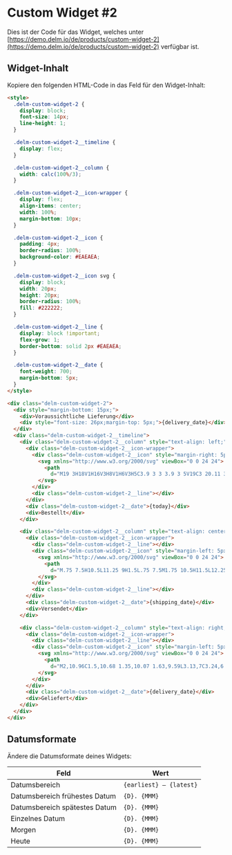 # Custom Widget #2

Dies ist der Code für das Widget, welches unter [https://demo.delm.io/de/products/custom-widget-2](https://demo.delm.io/de/products/custom-widget-2) verfügbar ist.

## Widget-Inhalt

Kopiere den folgenden HTML-Code in das Feld für den Widget-Inhalt:

```html
<style>
  .delm-custom-widget-2 {
    display: block;
    font-size: 14px;
    line-height: 1;
  }

  .delm-custom-widget-2__timeline {
    display: flex;
  }

  .delm-custom-widget-2__column {
    width: calc(100%/3);
  }

  .delm-custom-widget-2__icon-wrapper {
    display: flex;
    align-items: center;
    width: 100%;
    margin-bottom: 10px;
  }

  .delm-custom-widget-2__icon {
    padding: 4px;
    border-radius: 100%;
    background-color: #EAEAEA;
  }

  .delm-custom-widget-2__icon svg {
    display: block;
    width: 20px;
    height: 20px;
    border-radius: 100%;
    fill: #222222;
  }

  .delm-custom-widget-2__line {
    display: block !important;
    flex-grow: 1;
    border-bottom: solid 2px #EAEAEA;
  }

  .delm-custom-widget-2__date {
    font-weight: 700;
    margin-bottom: 5px;
  }
</style>

<div class="delm-custom-widget-2">
  <div style="margin-bottom: 15px;">
    <div>Voraussichtliche Lieferung</div>
    <div style="font-size: 26px;margin-top: 5px;">{delivery_date}</div>
  </div>
  <div class="delm-custom-widget-2__timeline">
    <div class="delm-custom-widget-2__column" style="text-align: left;">
      <div class="delm-custom-widget-2__icon-wrapper">
        <div class="delm-custom-widget-2__icon" style="margin-right: 5px;">
          <svg xmlns="http://www.w3.org/2000/svg" viewBox="0 0 24 24">
            <path
              d="M19 3H18V1H16V3H8V1H6V3H5C3.9 3 3 3.9 3 5V19C3 20.11 3.9 21 5 21H19C20.11 21 21 20.11 21 19V5C21 3.9 20.11 3 19 3M19 19H5V9H19V19M5 7V5H19V7H5M10.56 17.46L16.5 11.53L15.43 10.47L10.56 15.34L8.45 13.23L7.39 14.29L10.56 17.46Z" />
          </svg>
        </div>
        <div class="delm-custom-widget-2__line"></div>
      </div>
      <div class="delm-custom-widget-2__date">{today}</div>
      <div>Bestellt</div>
    </div>

    <div class="delm-custom-widget-2__column" style="text-align: center;">
      <div class="delm-custom-widget-2__icon-wrapper">
        <div class="delm-custom-widget-2__line"></div>
        <div class="delm-custom-widget-2__icon" style="margin-left: 5px; margin-right: 5px;">
          <svg xmlns="http://www.w3.org/2000/svg" viewBox="0 0 24 24">
            <path
              d="M.75 7.5H10.5L11.25 9H1.5L.75 7.5M1.75 10.5H11.5L12.25 12H2.5L1.75 10.5M18 18.5C18.83 18.5 19.5 17.83 19.5 17C19.5 16.17 18.83 15.5 18 15.5C17.17 15.5 16.5 16.17 16.5 17C16.5 17.83 17.17 18.5 18 18.5M19.5 9.5H17V12H21.46L19.5 9.5M8 18.5C8.83 18.5 9.5 17.83 9.5 17C9.5 16.17 8.83 15.5 8 15.5C7.17 15.5 6.5 16.17 6.5 17C6.5 17.83 7.17 18.5 8 18.5M20 8L23 12V17H21C21 18.66 19.66 20 18 20C16.34 20 15 18.66 15 17H11C11 18.66 9.65 20 8 20C6.34 20 5 18.66 5 17H3V13.5 13.5H5V15H5.76C6.31 14.39 7.11 14 8 14C8.89 14 9.69 14.39 10.24 15H15V6H3V6C3 4.89 3.89 4 5 4H17V8H20Z" />
          </svg>
        </div>
        <div class="delm-custom-widget-2__line"></div>
      </div>
      <div class="delm-custom-widget-2__date">{shipping_date}</div>
      <div>Versendet</div>
    </div>

    <div class="delm-custom-widget-2__column" style="text-align: right;">
      <div class="delm-custom-widget-2__icon-wrapper">
        <div class="delm-custom-widget-2__line"></div>
        <div class="delm-custom-widget-2__icon" style="margin-left: 5px;">
          <svg xmlns="http://www.w3.org/2000/svg" viewBox="0 0 24 24">
            <path
              d="M2,10.96C1.5,10.68 1.35,10.07 1.63,9.59L3.13,7C3.24,6.8 3.41,6.66 3.6,6.58L11.43,2.18C11.59,2.06 11.79,2 12,2C12.21,2 12.41,2.06 12.57,2.18L20.47,6.62C20.66,6.72 20.82,6.88 20.91,7.08L22.36,9.6C22.64,10.08 22.47,10.69 22,10.96L21,11.54V16.5C21,16.88 20.79,17.21 20.47,17.38L12.57,21.82C12.41,21.94 12.21,22 12,22C11.79,22 11.59,21.94 11.43,21.82L3.53,17.38C3.21,17.21 3,16.88 3,16.5V10.96C2.7,11.13 2.32,11.14 2,10.96M12,4.15V4.15L12,10.85V10.85L17.96,7.5L12,4.15M5,15.91L11,19.29V12.58L5,9.21V15.91M19,15.91V12.69L14,15.59C13.67,15.77 13.3,15.76 13,15.6V19.29L19,15.91M13.85,13.36L20.13,9.73L19.55,8.72L13.27,12.35L13.85,13.36Z" />
          </svg>
        </div>
      </div>
      <div class="delm-custom-widget-2__date">{delivery_date}</div>
      <div>Geliefert</div>
    </div>
  </div>
</div>
```

## Datumsformate

Ändere die Datumsformate deines Widgets:

| Feld                          | Wert                    |
| ----------------------------- | ----------------------- |
| Datumsbereich                 | `{earliest} – {latest}` |
| Datumsbereich frühestes Datum | `{D}. {MMM}`            |
| Datumsbereich spätestes Datum | `{D}. {MMM}`            |
| Einzelnes Datum               | `{D}. {MMM}`            |
| Morgen                        | `{D}. {MMM}`            |
| Heute                         | `{D}. {MMM}`            |
